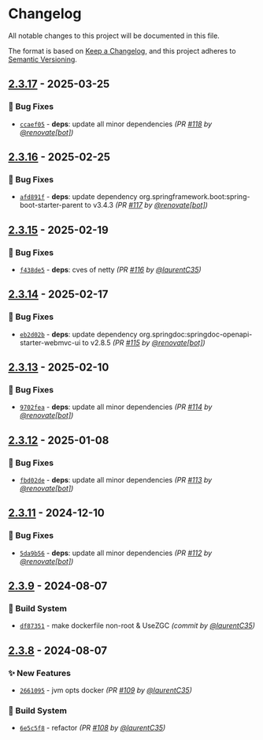 # Changelog
All notable changes to this project will be documented in this file.

The format is based on [Keep a Changelog](https://keepachangelog.com/en/1.0.0/),
and this project adheres to [Semantic Versioning](https://semver.org/spec/v2.0.0.html).

## [2.3.17] - 2025-03-25
### :bug: Bug Fixes
- [`ccaef05`](https://github.com/InseeFr/Public-Enemy-Back-Office/commit/ccaef053928a932be24d3c0d55a9affca25312ab) - **deps**: update all minor dependencies *(PR [#118](https://github.com/InseeFr/Public-Enemy-Back-Office/pull/118) by [@renovate[bot]](https://github.com/apps/renovate))*


## [2.3.16] - 2025-02-25
### :bug: Bug Fixes
- [`afd891f`](https://github.com/InseeFr/Public-Enemy-Back-Office/commit/afd891fe270312ced8ab91d55469e00e034f9287) - **deps**: update dependency org.springframework.boot:spring-boot-starter-parent to v3.4.3 *(PR [#117](https://github.com/InseeFr/Public-Enemy-Back-Office/pull/117) by [@renovate[bot]](https://github.com/apps/renovate))*


## [2.3.15] - 2025-02-19
### :bug: Bug Fixes
- [`f438de5`](https://github.com/InseeFr/Public-Enemy-Back-Office/commit/f438de526ef2d5c8a1042e76fd7c115a7d2f3bcf) - **deps**: cves of netty *(PR [#116](https://github.com/InseeFr/Public-Enemy-Back-Office/pull/116) by [@laurentC35](https://github.com/laurentC35))*


## [2.3.14] - 2025-02-17
### :bug: Bug Fixes
- [`eb2d02b`](https://github.com/InseeFr/Public-Enemy-Back-Office/commit/eb2d02b4f9150ca183cc008cc4ac9c3a84be79a7) - **deps**: update dependency org.springdoc:springdoc-openapi-starter-webmvc-ui to v2.8.5 *(PR [#115](https://github.com/InseeFr/Public-Enemy-Back-Office/pull/115) by [@renovate[bot]](https://github.com/apps/renovate))*


## [2.3.13] - 2025-02-10
### :bug: Bug Fixes
- [`9702fea`](https://github.com/InseeFr/Public-Enemy-Back-Office/commit/9702feaa6de82e628078e55fa6a7469e1a92d937) - **deps**: update all minor dependencies *(PR [#114](https://github.com/InseeFr/Public-Enemy-Back-Office/pull/114) by [@renovate[bot]](https://github.com/apps/renovate))*


## [2.3.12] - 2025-01-08
### :bug: Bug Fixes
- [`fbd02de`](https://github.com/InseeFr/Public-Enemy-Back-Office/commit/fbd02de1caa58cd4d82c6c7bc912432220ae416d) - **deps**: update all minor dependencies *(PR [#113](https://github.com/InseeFr/Public-Enemy-Back-Office/pull/113) by [@renovate[bot]](https://github.com/apps/renovate))*


## [2.3.11] - 2024-12-10
### :bug: Bug Fixes
- [`5da9b56`](https://github.com/InseeFr/Public-Enemy-Back-Office/commit/5da9b56f1bb07965f32a0b66afd0922085c99840) - **deps**: update all minor dependencies *(PR [#112](https://github.com/InseeFr/Public-Enemy-Back-Office/pull/112) by [@renovate[bot]](https://github.com/apps/renovate))*


## [2.3.9] - 2024-08-07
### :construction_worker: Build System
- [`df87351`](https://github.com/InseeFr/Public-Enemy-Back-Office/commit/df87351ff0daee2eb2730f078cb1e1ae2054cb6e) - make dockerfile non-root & UseZGC *(commit by [@laurentC35](https://github.com/laurentC35))*


## [2.3.8] - 2024-08-07
### :sparkles: New Features
- [`2661095`](https://github.com/InseeFr/Public-Enemy-Back-Office/commit/26610952090aae1504234987cfb617ba093604c9) - jvm opts docker *(PR [#109](https://github.com/InseeFr/Public-Enemy-Back-Office/pull/109) by [@laurentC35](https://github.com/laurentC35))*

### :construction_worker: Build System
- [`6e5c5f8`](https://github.com/InseeFr/Public-Enemy-Back-Office/commit/6e5c5f849f466ae6fa17eaedcb13ed8897036e93) - refactor *(PR [#108](https://github.com/InseeFr/Public-Enemy-Back-Office/pull/108) by [@laurentC35](https://github.com/laurentC35))*

[2.3.8]: https://github.com/InseeFr/Public-Enemy-Back-Office/compare/2.3.7...2.3.8
[2.3.9]: https://github.com/InseeFr/Public-Enemy-Back-Office/compare/2.3.8...2.3.9
[2.3.11]: https://github.com/InseeFr/Public-Enemy-Back-Office/compare/2.3.10...2.3.11
[2.3.12]: https://github.com/InseeFr/Public-Enemy-Back-Office/compare/2.3.11...2.3.12
[2.3.13]: https://github.com/InseeFr/Public-Enemy-Back-Office/compare/2.3.12...2.3.13
[2.3.14]: https://github.com/InseeFr/Public-Enemy-Back-Office/compare/2.3.13...2.3.14
[2.3.15]: https://github.com/InseeFr/Public-Enemy-Back-Office/compare/2.3.14...2.3.15
[2.3.16]: https://github.com/InseeFr/Public-Enemy-Back-Office/compare/2.3.15...2.3.16
[2.3.17]: https://github.com/InseeFr/Public-Enemy-Back-Office/compare/2.3.16...2.3.17
